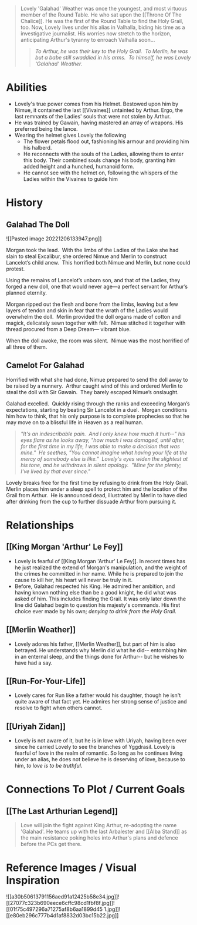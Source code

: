 > Lovely 'Galahad' Weather was once the youngest, and most virtuous member of the Round Table.  He who sat upon the [[Throne Of The Chalice]].  He was the first of the Round Table to find the Holy Grail, too.  Now, Lovely lives under his alias in Valhalla, biding his time as a investigative journalist.  His worries now stretch to the horizon, anticipating Arthur's tyranny to enroach Valhalla soon...
> 
>>*To Arthur, he was their key to the Holy Grail.  To Merlin, he was but a babe still swaddled in his arms.  To himself, he was Lovely ‘Galahad’ Weather.*


# Abilities
+ Lovely's true power comes from his Helmet. Bestowed upon him by Nimue, it contained the last [[Vivaines]] untainted by Arthur.  Ergo, the last remnants of the Ladies' souls that were not stolen by Arthur.
+ He was trained by Gawain, having mastered an array of weapons.  His preferred being the lance.
+ Wearing the helmet gives Lovely the following
	+ The flower petals flood out, fashioning his armour and providing him his halberd.
	+ He reconnects with the souls of the Ladies, allowing them to enter this body.  Their combined souls change his body, granting him added height and a hunched, humanoid form.
	+ He cannot see with the helmet on, following the whispers of the Ladies within the Vivaines to guide him

# History
## Galahad The Doll

![[Pasted image 20221206133947.png]]

Morgan took the lead.  With the limbs of the Ladies of the Lake she had slain to steal Excalibur, she ordered Nimue and Merlin to construct Lancelot’s child anew.  This horrified both Nimue and Merlin, but none could protest.

Using the remains of Lancelot’s unborn son, and that of the Ladies, they forged a new doll, one that would never age—a perfect servant for Arthur’s planned eternity.  

Morgan ripped out the flesh and bone from the limbs, leaving but a few layers of tendon and skin in fear that the wrath of the Ladies would overwhelm the doll.  Merlin provided the doll organs made of cotton and magick, delicately sewn together with felt.  Nimue stitched it together with thread procured from a Deep Dream— vibrant blue.  

When the doll awoke, the room was silent.  Nimue was the most horrified of all three of them.

## Camelot For Galahad

Horrified with what she had done, Nimue prepared to send the doll away to be raised by a nunnery.  Arthur caught wind of this and ordered Merlin to steal the doll with Sir Gawain.  They barely escaped Nimue’s onslaught. 

Galahad excelled.  Quickly rising through the ranks and exceeding Morgan’s expectations, starting by beating Sir Lancelot in a duel.  Morgan conditions him how to think, that his only purpose is to complete prophecies so that he may move on to a blissful life in Heaven as a real human.

>*"It's an indescribable pain.  And I only knew how much it hurt--" his eyes flare as he looks away, "how much I was damaged, until after, for the first time in my life, I was able to make a decision that was mine."  He seethes, "You cannot imagine what having your life at the mercy of somebody else is like."  Lovely's eyes widen the slightest at his tone, and he withdraws in silent apology.  "Mine for the plenty; I've lived by that ever since."*

Lovely breaks free for the first time by refusing to drink from the Holy Grail.  Merlin places him under a sleep spell to protect him and the location of the Grail from Arthur.  He is announced dead, illustrated by Merlin to have died after drinking from the cup to further dissuade Arthur from pursuing it.

# Relationships
## [[King Morgan 'Arthur' Le Fey]]
+ Lovely is fearful of [[King Morgan 'Arthur' Le Fey]].  In recent times has he just realized the extend of Morgan's manipulation, and the weight of the crimes he committed in her name.   While he is prepared to join the cause to kill her, his heart will never be truly in it.
+ Before, Galahad respected his King.  He admired her ambition, and having known nothing else than be a good knight, he did what was asked of him.  This includes finding the Grail.  It was only later down the line did Galahad begin to question his majesty's commands.  His first choice ever made by his own; *denying to drink from the Holy Grail*.
## [[Merlin Weather]]
+ Lovely adores his father, [[Merlin Weather]], but part of him is also betrayed.  He understands why Merlin did what he did-- entombing him in an enternal sleep, and the things done for Arthur-- but he wishes to have had a say.
## [[Run-For-Your-Life]]
+ Lovely cares for Run like a father would his daughter, though he isn't quite aware of that fact yet.  He admires her strong sense of justice and resolve to fight when others cannot. 
## [[Uriyah Zidan]]
+ Lovely is not aware of it, but he is in love with Uriyah, having been ever since he carried Lovely to see the branches of Yggdrasil.  Lovely is fearful of love in the realm of romantic.  So long as he continues living under an alias, he does not believe he is deserving of love, because to him, *to love is to be truthful*.


# Connections To Plot / Current Goals
## [[The Last Arthurian Legend]]

> Love will join the fight against King Arthur, re-adopting the name 'Galahad'.  He teams up with the last Arbalester and [[Alba Stand]] as the main resistance poking holes into Arthur's plans and defence before the PCs get there.

# Reference Images / Visual Inspiration
![[a30b50613791156aed91a12425b58e34.jpg]]![[27077c323b690eece6cffc98cd1fbf8f.jpg]]![[01f75c497296a71275af8b6aa1899d45 1.jpg]]![[e80eb296c777b4d1af8832d03bc15b22.jpg]]